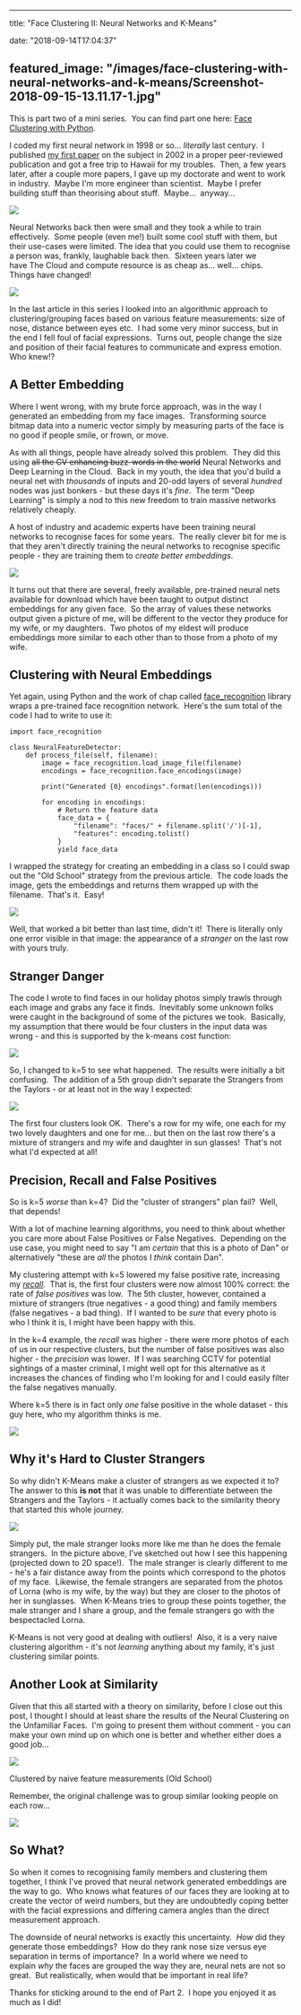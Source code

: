 
---
title: "Face Clustering II: Neural Networks and K-Means"

date: "2018-09-14T17:04:37"

featured_image: "/images/face-clustering-with-neural-networks-and-k-means/Screenshot-2018-09-15-13.11.17-1.jpg"
---



This is part two of a mini series.  You can find part one here: <a href="http://logicalgenetics.com/face-clustering-with-python/">Face Clustering with Python</a>.

I coded my first neural network in 1998 or so... *literally* last century.  I published <a href="https://ieeexplore.ieee.org/document/1004548/">my first paper</a> on the subject in 2002 in a proper peer-reviewed publication and got a free trip to Hawaii for my troubles.  Then, a few years later, after a couple more papers, I gave up my doctorate and went to work in industry.  Maybe I'm more engineer than scientist.  Maybe I prefer building stuff than theorising about stuff.  Maybe...  anyway...

<img src="/images/face-clustering-with-neural-networks-and-k-means/Screenshot-2018-09-15-13.11.17-1.jpg"/>

Neural Networks back then were small and they took a while to train effectively.  Some people (even me!) built some cool stuff with them, but their use-cases were limited. The idea that you could use them to recognise a person was, frankly, laughable back then.  Sixteen years later we have The Cloud and compute resource is as cheap as... well... chips.  Things have changed!

<img src="/images/face-clustering-with-neural-networks-and-k-means/Screenshot-2018-09-12-09.49.33.jpg"/>

In the last article in this series I looked into an algorithmic approach to clustering/grouping faces based on various feature measurements: size of nose, distance between eyes etc.  I had some very minor success, but in the end I fell foul of facial expressions.  Turns out, people change the size and position of their facial features to communicate and express emotion.  Who knew!?

## A Better Embedding

Where I went wrong, with my brute force approach, was in the way I generated an embedding from my face images.  Transforming source bitmap data into a numeric vector simply by measuring parts of the face is no good if people smile, or frown, or move.

As with all things, people have already solved this problem.  They did this using ~~all the CV enhancing buzz-words in the world~~ Neural Networks and Deep Learning in the Cloud.  Back in my youth, the idea that you'd build a neural net with *thousands* of inputs and 20-odd layers of several *hundred* nodes was just bonkers - but these days it's *fine*.  The term "Deep Learning" is simply a nod to this new freedom to train massive networks relatively cheaply.  

A host of industry and academic experts have been training neural networks to recognise faces for some years.  The really clever bit for me is that they aren't directly training the neural networks to recognise specific people - they are training them to *create better embeddings*.

<img src="/images/face-clustering-with-neural-networks-and-k-means/Screenshot-2018-09-12-18.58.30.jpg"/>

It turns out that there are several, freely available, pre-trained neural nets available for download which have been taught to output distinct embeddings for any given face.  So the array of values these networks output given a picture of me, will be different to the vector they produce for my wife, or my daughters.  Two photos of my eldest will produce embeddings more similar to each other than to those from a photo of my wife.

## Clustering with Neural Embeddings

Yet again, using Python and the work of chap called <a href="https://github.com/ageitgey/face_recognition">face_recognition</a> library wraps a pre-trained face recognition network.  Here's the sum total of the code I had to write to use it:


```
import face_recognition

class NeuralFeatureDetector:
    def process_file(self, filename):
        image = face_recognition.load_image_file(filename)
        encodings = face_recognition.face_encodings(image)

        print("Generated {0} encodings".format(len(encodings)))

        for encoding in encodings:
            # Return the feature data
            face_data = {
                "filename": "faces/" + filename.split('/')[-1],
                "features": encoding.tolist()
            }
            yield face_data
```


I wrapped the strategy for creating an embedding in a class so I could swap out the "Old School" strategy from the previous article.  The code loads the image, gets the embeddings and returns them wrapped up with the filename.  That's it.  Easy!

<img src="/images/face-clustering-with-neural-networks-and-k-means/Screenshot-2018-09-13-07.49.24.jpg"/>

Well, that worked a bit better than last time, didn't it!  There is literally only one error visible in that image: the appearance of a *stranger* on the last row with yours truly.

## Stranger Danger

The code I wrote to find faces in our holiday photos simply trawls through each image and grabs any face it finds.  Inevitably some unknown folks were caught in the background of some of the pictures we took.  Basically, my assumption that there would be four clusters in the input data was wrong - and this is supported by the k-means cost function:

<img src="/images/face-clustering-with-neural-networks-and-k-means/Screenshot-2018-09-13-08.01.50.jpg"/>

So, I changed to k=5 to see what happened.  The results were initially a bit confusing.  The addition of a 5th group didn't separate the Strangers from the Taylors - or at least not in the way I expected:

<img src="/images/face-clustering-with-neural-networks-and-k-means/Screenshot-2018-09-13-08.04.46.jpg"/>

The first four clusters look OK.  There's a row for my wife, one each for my two lovely daughters and one for me... but then on the last row there's a mixture of strangers and my wife and daughter in sun glasses!  That's not what I'd expected at all! 

## Precision, Recall and False Positives

So is k=5 *worse* than k=4?  Did the "cluster of strangers" plan fail?  Well, that depends!

With a lot of machine learning algorithms, you need to think about whether you care more about False Positives or False Negatives.  Depending on the use case, you might need to say "I am *certain* that this is a photo of Dan" or alternatively "these are *all* the photos I *think* contain Dan".

My clustering attempt with k=5 lowered my false positive rate, increasing my <a href="https://en.wikipedia.org/wiki/Precision_and_recall#Recall">*recall*</a>.  That is, the first four clusters were now almost 100% correct: the rate of *false positives* was low.  The 5th cluster, however, contained a mixture of strangers (true negatives - a good thing) and family members (false negatives - a bad thing).  If I wanted to be *sure* that every photo is who I think it is, I might have been happy with this.

In the k=4 example, the *recall* was higher - there were more photos of each of us in our respective clusters, but the number of false positives was also higher - the *precision* was lower.  If I was searching CCTV for potential sightings of a master criminal, I might well opt for this alternative as it increases the chances of finding who I'm looking for and I could easily filter the false negatives manually.

Where k=5 there is in fact only *one* false positive in the whole dataset - this guy here, who my algorithm thinks is me.

<img src="/images/face-clustering-with-neural-networks-and-k-means/Screenshot-2018-09-13-08.08.52.jpg"/>

## Why it's Hard to Cluster Strangers

So why didn't K-Means make a cluster of strangers as we expected it to?  The answer to this **is not** that it was unable to differentiate between the Strangers and the Taylors - it actually comes back to the similarity theory that started this whole journey.

<img src="/images/face-clustering-with-neural-networks-and-k-means/2018-09-13-11.53.24-2.jpg"/>

Simply put, the male stranger looks more like me than he does the female strangers.  In the picture above, I've sketched out how I see this happening (projected down to 2D space!).  The male stranger is clearly different to me - he's a fair distance away from the points which correspond to the photos of my face.  Likewise, the female strangers are separated from the photos of Lorna (who is my wife, by the way) but they are closer to the photos of her in sunglasses.  When K-Means tries to group these points together, the male stranger and I share a group, and the female strangers go with the bespectacled Lorna.

K-Means is not very good at dealing with outliers!  Also, it is a very naive clustering algorithm - it's not *learning* anything about my family, it's just clustering similar points.

## Another Look at Similarity

Given that this all started with a theory on similarity, before I close out this post, I thought I should at least share the results of the Neural Clustering on the Unfamiliar Faces.  I'm going to present them without comment - you can make your own mind up on which one is better and whether either does a good job… 

<img src="/images/face-clustering-with-neural-networks-and-k-means/Screenshot-2018-09-12-08.07.40-1.jpg"/><figcaption>Clustered by naive feature measurements (Old School)
</figcaption>

Remember, the original challenge was to group similar looking people on each row...

<img src="/images/face-clustering-with-neural-networks-and-k-means/Screenshot-2018-09-13-12.19.10.jpg"/>

## So What?

So when it comes to recognising family members and clustering them together, I think I've proved that neural network generated embeddings are the way to go.  Who knows what features of our faces they are looking at to create the vector of weird numbers, but they are undoubtedly coping better with the facial expressions and differing camera angles than the direct measurement approach.

The downside of neural networks is exactly this uncertainty.  *How* did they generate those embeddings?  How do they rank nose size versus eye separation in terms of importance?  In a world where we need to explain *why* the faces are grouped the way they are, neural nets are not so great.  But realistically, when would that be important in real life?

Thanks for sticking around to the end of Part 2.  I hope you enjoyed it as much as I did!
